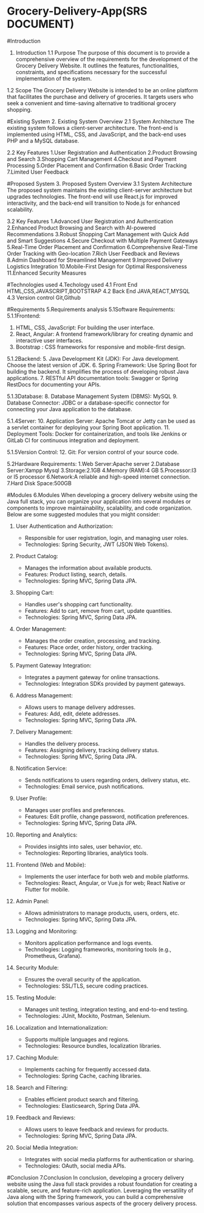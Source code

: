 # Grocery-Delivery-App(SRS DOCUMENT)
#Introduction
1. Introduction
1.1 Purpose
The purpose of this document is to provide a comprehensive overview of the requirements for the development of the Grocery Delivery Website. It outlines the features, functionalities, constraints, and specifications necessary for the successful implementation of the system.

1.2 Scope
The Grocery Delivery Website is intended to be an online platform that facilitates the purchase and delivery of groceries. It targets users who seek a convenient and time-saving alternative to traditional grocery shopping.

#Existing System
2. Existing System Overview
2.1 System Architecture
The existing system follows a client-server architecture. The front-end is implemented using HTML, CSS, and JavaScript, and the back-end uses PHP and a MySQL database.

2.2 Key Features
1.User Registration and Authentication
2.Product Browsing and Search
3.Shopping Cart Management
4.Checkout and Payment Processing
5.Order Placement and Confirmation
6.Basic Order Tracking
7.Limited User Feedback

#Proposed System
3. Proposed System Overview
3.1 System Architecture
The proposed system maintains the existing client-server architecture but upgrades technologies. The front-end will use React.js for improved interactivity, and the back-end will transition to Node.js for enhanced scalability.

3.2 Key Features
1.Advanced User Registration and Authentication
2.Enhanced Product Browsing and Search with AI-powered Recommendations
3.Robust Shopping Cart Management with Quick Add and Smart Suggestions
4.Secure Checkout with Multiple Payment Gateways
5.Real-Time Order Placement and Confirmation
6.Comprehensive Real-Time Order Tracking with Geo-location
7.Rich User Feedback and Reviews
8.Admin Dashboard for Streamlined Management
9.Improved Delivery Logistics Integration
10.Mobile-First Design for Optimal Responsiveness
11.Enhanced Security Measures

#Technologies used
4.Techology used
4.1 Front End
HTML,CSS,JAVASCRIPT,BOOTSTRAP
4.2 Back End
JAVA,REACT,MYSQL
4.3 Version control
Git,Github

#Requirements 
5.Requirements analysis
5.1Software Requirements:
5.1.1Frontend:
1. HTML, CSS, JavaScript: For building the user interface.
2. React, Angular: A frontend framework/library for creating dynamic and interactive user interfaces.
3. Bootstrap : CSS frameworks for responsive and mobile-first design.

5.1.2Backend:
5. Java Development Kit (JDK): For Java development. Choose the latest version of JDK.
6. Spring Framework: Use Spring Boot for building the backend. It simplifies the process of developing robust Java applications.
7. RESTful API documentation tools: Swagger or Spring RestDocs for documenting your APIs.

5.1.3Database:
8. Database Management System (DBMS):  MySQL
9. Database Connector: JDBC or a database-specific connector for connecting your Java application to the database.


5.1.4Server:
10. Application Server: Apache Tomcat or Jetty can be used as a servlet container for deploying your Spring Boot application.
11. Deployment Tools: Docker for containerization, and tools like Jenkins or GitLab CI for continuous integration and deployment.

5.1.5Version Control:
12. Git: For version control of your source code.


5.2Hardware Requirements:
1.Web Server:Apache server
2.Database Server:Xampp Mysql
3.Storage:2.1GB
4.Memory (RAM):4 GB
5.Processor:I3 or I5 processor
6.Network:A reliable and high-speed internet connection.
7.Hard Disk Space:500GB

#Modules
6.Modules
When developing a grocery delivery website using the Java full stack, you can organize your application into several modules or components to improve maintainability, scalability, and code organization. Below are some suggested modules that you might consider:

1. User Authentication and Authorization:
   - Responsible for user registration, login, and managing user roles.
   - Technologies: Spring Security, JWT (JSON Web Tokens).

2. Product Catalog:
   - Manages the information about available products.
   - Features: Product listing, search, details.
   - Technologies: Spring MVC, Spring Data JPA.

3. Shopping Cart:
   - Handles user's shopping cart functionality.
   - Features: Add to cart, remove from cart, update quantities.
   - Technologies: Spring MVC, Spring Data JPA.

4. Order Management:
   - Manages the order creation, processing, and tracking.
   - Features: Place order, order history, order tracking.
   - Technologies: Spring MVC, Spring Data JPA.

5. Payment Gateway Integration:
   - Integrates a payment gateway for online transactions.
   - Technologies: Integration SDKs provided by payment gateways.

6. Address Management:
   - Allows users to manage delivery addresses.
   - Features: Add, edit, delete addresses.
   - Technologies: Spring MVC, Spring Data JPA.

7. Delivery Management:
   - Handles the delivery process.
   - Features: Assigning delivery, tracking delivery status.
   - Technologies: Spring MVC, Spring Data JPA.

8. Notification Service:
   - Sends notifications to users regarding orders, delivery status, etc.
   - Technologies: Email service, push notifications.

9. User Profile:
   - Manages user profiles and preferences.
   - Features: Edit profile, change password, notification preferences.
   - Technologies: Spring MVC, Spring Data JPA.

10. Reporting and Analytics:
    - Provides insights into sales, user behavior, etc.
    - Technologies: Reporting libraries, analytics tools.

11. Frontend (Web and Mobile):
    - Implements the user interface for both web and mobile platforms.
    - Technologies: React, Angular, or Vue.js for web; React Native or Flutter for mobile.

12. Admin Panel:
    - Allows administrators to manage products, users, orders, etc.
    - Technologies: Spring MVC, Spring Data JPA.

13. Logging and Monitoring:
    - Monitors application performance and logs events.
    - Technologies: Logging frameworks, monitoring tools (e.g., Prometheus, Grafana).

14. Security Module:
    - Ensures the overall security of the application.
    - Technologies: SSL/TLS, secure coding practices.

15. Testing Module:
    - Manages unit testing, integration testing, and end-to-end testing.
    - Technologies: JUnit, Mockito, Postman, Selenium.

16. Localization and Internationalization:
    - Supports multiple languages and regions.
    - Technologies: Resource bundles, localization libraries.

17. Caching Module:
    - Implements caching for frequently accessed data.
    - Technologies: Spring Cache, caching libraries.

18. Search and Filtering:
    - Enables efficient product search and filtering.
    - Technologies: Elasticsearch, Spring Data JPA.

19. Feedback and Reviews:
    - Allows users to leave feedback and reviews for products.
    - Technologies: Spring MVC, Spring Data JPA.

20. Social Media Integration:
    - Integrates with social media platforms for authentication or sharing.
    - Technologies: OAuth, social media APIs.

#Conclusion
7.Conclusion
In conclusion, developing a grocery delivery website using the Java full stack provides a robust foundation for creating a scalable, secure, and feature-rich application. Leveraging the versatility of Java along with the Spring framework, you can build a comprehensive solution that encompasses various aspects of the grocery delivery process.



